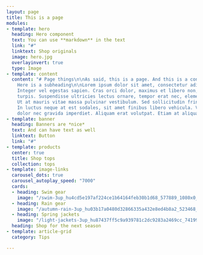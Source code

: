 ```yaml
---
layout: page
title: This is a page
modules:
- template: hero
  heading: Hero component
  text: You can use **markdown** in the text
  link: "#"
  linktext: Shop originals
  image: hero.jpg
  overlayinvert: true
  type: Image
- template: content
  content: "# Page things\n\nAs said, this is a page. And this is a content module.\n\n##
    Here is a subheading\n\nLorem ipsum dolor sit amet, consectetur adipiscing elit.
    Integer vel egestas sapien. Cras orci dolor, maximus et libero non, aliquam lobortis
    turpis. Suspendisse ultricies lectus ornare, tempor erat nec, elementum tortor.
    Ut at mauris vitae massa pulvinar vestibulum. Sed sollicitudin fringilla vehicula.
    In luctus neque at est sodales, sit amet finibus libero vehicula. Vestibulum luctus
    dolor nec gravida imperdiet. Aliquam erat volutpat. Etiam at aliquam mauris. "
- template: banner
  heading: Banners are *nice*
  text: And can have text as well
  linktext: Button
  link: "#"
- template: products
  center: true
  title: Shop tops
  collection: tops
- template: image-links
  carousel_dots: true
  carousel_autoplay_speed: "7000"
  cards:
  - heading: Swim gear
    image: "/swim-3up_hu4cd5e197af224ce1b64164feb30b1d68_577889_1080x0_resize_q75_box.jpg"
  - heading: Rain gear
    image: "/autumn-rain-3up_hu03b17a0480d32866335a432e8ed4b8a2_523468_1080x0_resize_q75_box.jpg"
  - heading: Spring jackets
    image: "/light-jackets-3up_hu87437ff5c9a939781c2dc9283a2469cc_741994_1080x0_resize_q75_box.jpg"
  heading: Shop for the next season
- template: article-grid
  category: Tips

---
```


